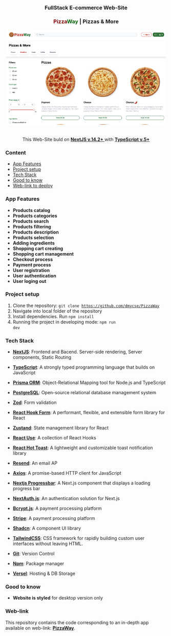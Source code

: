 <div align="center">

  <h3 align="center">FullStack E-commerce Web-Site</h3>
  <h3 align="center"><span style="color: darkred;">Pizza</span><span style="color: darkgreen;">Way</span> | Pizzas & More</h3>
  <img src='public/images/app/app_view.png' alt='app view' width="500px" />
  <br />
  <br />
  <br />
  <div>
    This Web-Site buld on 
    <a href="https://nextjs.org/" target="_blank">
      <b>NextJS v.14.2+</b> 
    </a>
    with 
    <a href="https://www.typescriptlang.org/" target="_blank">
      <b>TypeScript v.5+</b>
    </a>
  </div>
</div>

### <a name="table">Content</a>

- [App Features](#features)
- [Project setup](#setup)
- [Tech Stack](#tech-stack)
- [Good to know](#know)
- [Web-link to deploy](#web-link)

### <a name="features">App Features</a>

* **Products catalog**
* **Products categories**
* **Products search**
* **Products filtering**
* **Products description**
* **Products selection**
* **Adding ingredients**
* **Shopping cart creating**
* **Shopping cart management**
* **Checkout process**
* **Payment process**
* **User registration**
* **User authentication**
* **User loging out**


### <a name="features">Project setup</a>
1. Clone the repository: <code>git clone https://github.com/dmycse/PizzaWay</code>
2. Navigate into local folder of the repository
3. Install dependencies. Run <code>npm install</code>
4. Running the project in developing mode: <code>npm run dev</code>


### <a name="tech-stack">Tech Stack</a>

* **[NextJS](https://nextjs.org/)**: Frontend and Bacend. Server-side rendering, Server components, Static Routing
* **[TypeScript](https://www.typescriptlang.org/)**: A strongly typed programming language that builds on JavaScript
* **[Prisma ORM](https://prisma.io/)**: Object-Relational Mapping tool for Node.js and TypeScript
* **[PostgreSQL](https://postgresql.org/)**: Open-source relational database management system
* **[Zod](https://zod.dev/)**: Form validation
* **[React Hook Form](https://react-hook-form.com/)**: A performant, flexible, and extensible form library for React
* **[Zustand](https://zustand-demo.pmnd.rs/)**: State management library for React
* **[React Use](https://github.com/streamich/react-use/)**: A collection of React Hooks
* **[React Hot Toast](https://react-hot-toast.com/)**: A lightweight and customizable toast notification library
* **[Resend](https://resend.com/)**: An email AP
* **[Axios](https://axios-http.com/)**: A promise-based HTTP client for JavaScript
* **[Nextjs Progressbar](https://github.com/apal21/nextjs-progressbar/)**: A Next.js component that displays a loading progress bar
* **[NextAuth.js](https://next-auth.js.org/)**: An authentication solution for Next.js
* **[Bcrypt.js](https://github.com/dcodeIO/bcrypt.js/)**: A payment processing platform
* **[Stripe](https://stripe.com/)**: A payment processing platform
* **[Shadcn](https://shadcn.dev/)**: A component UI library 
* **[TailwindCSS](https://tailwindcss.com/)**: CSS framework for rapidly building custom user interfaces without leaving HTML.
* **[Git](https://git-scm.com/)**: Version Control
* **[Npm](https://www.npmjs.com/)**: Package manager

* **[Versel](https://vercel.com/)**: Hosting & DB Storage


### <a name="know">Good to know</a>
* **Website is styled** for desktop version only


### <a name="web-link">Web-link</a>
This repository contains the code corresponding to an in-depth app available on web-link: <a href="https://pizza-way.vercel.app/" target="_blank"><b>PizzaWay</b></a>. 